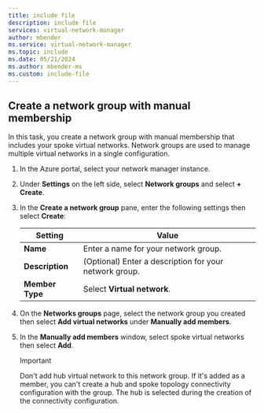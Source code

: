 ```yaml
---
title: include file
description: include file
services: virtual-network-manager
author: mbender
ms.service: virtual-network-manager
ms.topic: include
ms.date: 05/21/2024
ms.author: mbender-ms
ms.custom: include-file
---
```


## Create a network group with manual membership

In this task, you create a network group with manual membership that includes your spoke virtual networks. Network groups are used to manage multiple virtual networks in a single configuration.

1. In the Azure portal, select your network manager instance.
2. Under **Settings** on the left side, select **Network groups** and select **+ Create**.
3. In the **Create a network group** pane, enter the following settings then select **Create**:
    
    | **Setting** | **Value** |
    |---|---|
    | **Name** | Enter a name for your network group. |
    | **Description** | (Optional) Enter a description for your network group. |
    | **Member Type** | Select **Virtual network**. |

4. On the **Networks groups** page, select the network group you created then select **Add virtual networks** under **Manually add members**.
5. In the **Manually add members** window, select spoke virtual networks then select **Add**.
    > [!IMPORTANT]
    > Don't add hub virtual network to this network group. If it's added as a member, you can't create a hub and spoke topology connectivity configuration with the group. The hub is selected during the creation of the connectivity configuration.
